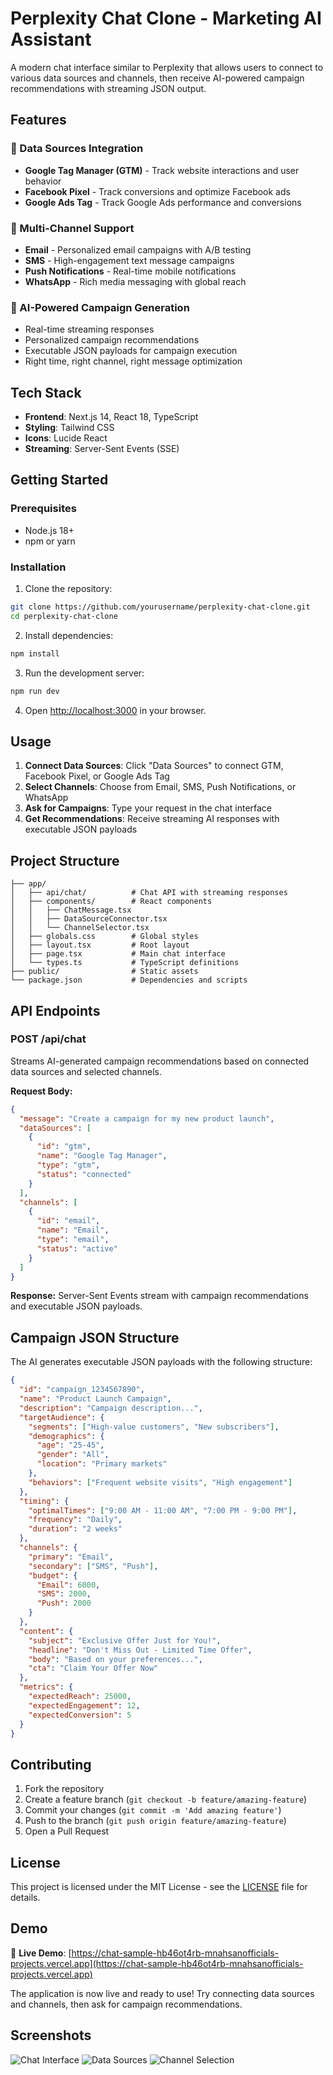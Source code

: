 # Perplexity Chat Clone - Marketing AI Assistant

A modern chat interface similar to Perplexity that allows users to connect to various data sources and channels, then receive AI-powered campaign recommendations with streaming JSON output.

## Features

### 🎯 Data Sources Integration
- **Google Tag Manager (GTM)** - Track website interactions and user behavior
- **Facebook Pixel** - Track conversions and optimize Facebook ads  
- **Google Ads Tag** - Track Google Ads performance and conversions

### 📱 Multi-Channel Support
- **Email** - Personalized email campaigns with A/B testing
- **SMS** - High-engagement text message campaigns
- **Push Notifications** - Real-time mobile notifications
- **WhatsApp** - Rich media messaging with global reach

### 🤖 AI-Powered Campaign Generation
- Real-time streaming responses
- Personalized campaign recommendations
- Executable JSON payloads for campaign execution
- Right time, right channel, right message optimization

## Tech Stack

- **Frontend**: Next.js 14, React 18, TypeScript
- **Styling**: Tailwind CSS
- **Icons**: Lucide React
- **Streaming**: Server-Sent Events (SSE)

## Getting Started

### Prerequisites
- Node.js 18+ 
- npm or yarn

### Installation

1. Clone the repository:
```bash
git clone https://github.com/yourusername/perplexity-chat-clone.git
cd perplexity-chat-clone
```

2. Install dependencies:
```bash
npm install
```

3. Run the development server:
```bash
npm run dev
```

4. Open [http://localhost:3000](http://localhost:3000) in your browser.

## Usage

1. **Connect Data Sources**: Click "Data Sources" to connect GTM, Facebook Pixel, or Google Ads Tag
2. **Select Channels**: Choose from Email, SMS, Push Notifications, or WhatsApp
3. **Ask for Campaigns**: Type your request in the chat interface
4. **Get Recommendations**: Receive streaming AI responses with executable JSON payloads

## Project Structure

```
├── app/
│   ├── api/chat/          # Chat API with streaming responses
│   ├── components/        # React components
│   │   ├── ChatMessage.tsx
│   │   ├── DataSourceConnector.tsx
│   │   └── ChannelSelector.tsx
│   ├── globals.css        # Global styles
│   ├── layout.tsx         # Root layout
│   ├── page.tsx           # Main chat interface
│   └── types.ts           # TypeScript definitions
├── public/                # Static assets
└── package.json           # Dependencies and scripts
```

## API Endpoints

### POST /api/chat
Streams AI-generated campaign recommendations based on connected data sources and selected channels.

**Request Body:**
```json
{
  "message": "Create a campaign for my new product launch",
  "dataSources": [
    {
      "id": "gtm",
      "name": "Google Tag Manager",
      "type": "gtm",
      "status": "connected"
    }
  ],
  "channels": [
    {
      "id": "email",
      "name": "Email",
      "type": "email",
      "status": "active"
    }
  ]
}
```

**Response:** Server-Sent Events stream with campaign recommendations and executable JSON payloads.

## Campaign JSON Structure

The AI generates executable JSON payloads with the following structure:

```json
{
  "id": "campaign_1234567890",
  "name": "Product Launch Campaign",
  "description": "Campaign description...",
  "targetAudience": {
    "segments": ["High-value customers", "New subscribers"],
    "demographics": {
      "age": "25-45",
      "gender": "All",
      "location": "Primary markets"
    },
    "behaviors": ["Frequent website visits", "High engagement"]
  },
  "timing": {
    "optimalTimes": ["9:00 AM - 11:00 AM", "7:00 PM - 9:00 PM"],
    "frequency": "Daily",
    "duration": "2 weeks"
  },
  "channels": {
    "primary": "Email",
    "secondary": ["SMS", "Push"],
    "budget": {
      "Email": 6000,
      "SMS": 2000,
      "Push": 2000
    }
  },
  "content": {
    "subject": "Exclusive Offer Just for You!",
    "headline": "Don't Miss Out - Limited Time Offer",
    "body": "Based on your preferences...",
    "cta": "Claim Your Offer Now"
  },
  "metrics": {
    "expectedReach": 25000,
    "expectedEngagement": 12,
    "expectedConversion": 5
  }
}
```

## Contributing

1. Fork the repository
2. Create a feature branch (`git checkout -b feature/amazing-feature`)
3. Commit your changes (`git commit -m 'Add amazing feature'`)
4. Push to the branch (`git push origin feature/amazing-feature`)
5. Open a Pull Request

## License

This project is licensed under the MIT License - see the [LICENSE](LICENSE) file for details.

## Demo

🎉 **Live Demo**: [https://chat-sample-hb46ot4rb-mnahsanofficials-projects.vercel.app](https://chat-sample-hb46ot4rb-mnahsanofficials-projects.vercel.app)

The application is now live and ready to use! Try connecting data sources and channels, then ask for campaign recommendations.

## Screenshots

![Chat Interface](screenshots/chat-interface.png)
![Data Sources](screenshots/data-sources.png)
![Channel Selection](screenshots/channels.png)
